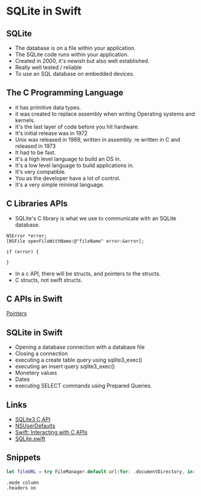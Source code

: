 # SQLite in Swift

## SQLite

* The database is on a file within your application.
* The SQLite code runs within your application. 
* Created in 2000, it's newish but also well established. 
* Really well tested / reliable
* To use an SQL database on embedded devices.

## The C Programming Language

* it has primitive data types.
* it was created to replace assembly when writing Operating systems and kernels. 
* It's the last layer of code before you hit hardware. 
* It's initial release was in 1972
* Unix was released in 1969, written in assembly. re written in C and released in 1973
* It had to be fast.
* It's a high level language to build an OS in.
* It's a low level language to build applications in.
* It's very compatible.
* You as the developer have a lot of control.
* It's a very simple minimal language.

## C Libraries APIs

* SQLite's C library is what we use to communicate with an SQLite database.

```objc
NSError *error;
[NSFile openFileWithName:@"fileName" error:&error];

if (error) {

}
```


* In a c API, there will be structs, and pointers to the structs.
* C structs, not swift structs.

## C APIs in Swift

[Pointers](https://developer.apple.com/library/content/documentation/Swift/Conceptual/BuildingCocoaApps/InteractingWithCAPIs.html#//apple_ref/doc/uid/TP40014216-CH8-ID17)

## SQLite in Swift

* Opening a database connection with a database file
* Closing a connection
* executing a create table query using sqlite3_exec()
* executing an insert query sqlite3_exec()
* Monetery values
* Dates
* executing SELECT commands using Prepared Queries.

## Links

* [SQLite3 C API](https://www.sqlite.org/capi3ref.html)
* [NSUserDefaults](https://developer.apple.com/documentation/foundation/userdefaults)
* [Swift: Interacting with C APIs](https://developer.apple.com/library/content/documentation/Swift/Conceptual/BuildingCocoaApps/InteractingWithCAPIs.html#//apple_ref/doc/uid/TP40014216-CH8-ID17)
* [SQLite.swift](https://github.com/stephencelis/SQLite.swift)

## Snippets

```swift
let fileURL = try FileManager.default.url(for: .documentDirectory, in: .userDomainMask, appropriateFor: nil, create: false).appendingPathComponent(name)
```

```sqlite
.mode column
.headers on
```